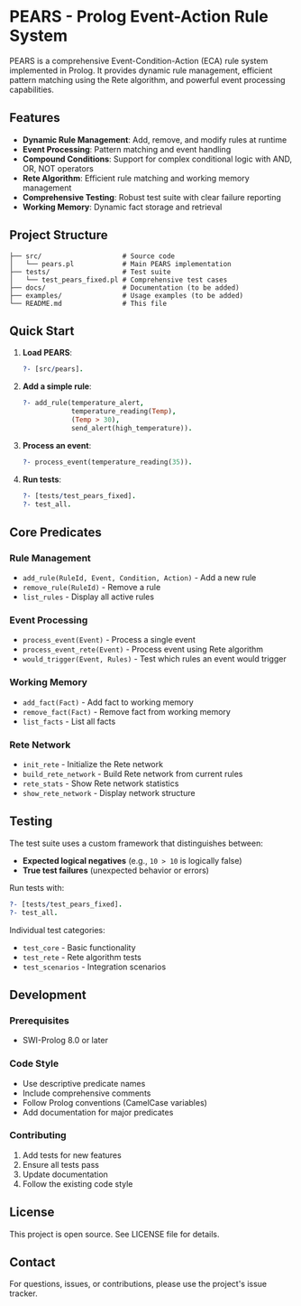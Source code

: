 # PEARS - Prolog Event-Action Rule System

PEARS is a comprehensive Event-Condition-Action (ECA) rule system implemented in Prolog. It provides dynamic rule management, efficient pattern matching using the Rete algorithm, and powerful event processing capabilities.

## Features

- **Dynamic Rule Management**: Add, remove, and modify rules at runtime
- **Event Processing**: Pattern matching and event handling
- **Compound Conditions**: Support for complex conditional logic with AND, OR, NOT operators
- **Rete Algorithm**: Efficient rule matching and working memory management
- **Comprehensive Testing**: Robust test suite with clear failure reporting
- **Working Memory**: Dynamic fact storage and retrieval

## Project Structure

```
├── src/                    # Source code
│   └── pears.pl            # Main PEARS implementation
├── tests/                  # Test suite
│   └── test_pears_fixed.pl # Comprehensive test cases
├── docs/                   # Documentation (to be added)
├── examples/               # Usage examples (to be added)
└── README.md               # This file
```

## Quick Start

1. **Load PEARS**:
   ```prolog
   ?- [src/pears].
   ```

2. **Add a simple rule**:
   ```prolog
   ?- add_rule(temperature_alert, 
               temperature_reading(Temp), 
               (Temp > 30), 
               send_alert(high_temperature)).
   ```

3. **Process an event**:
   ```prolog
   ?- process_event(temperature_reading(35)).
   ```

4. **Run tests**:
   ```prolog
   ?- [tests/test_pears_fixed].
   ?- test_all.
   ```

## Core Predicates

### Rule Management
- `add_rule(RuleId, Event, Condition, Action)` - Add a new rule
- `remove_rule(RuleId)` - Remove a rule
- `list_rules` - Display all active rules

### Event Processing
- `process_event(Event)` - Process a single event
- `process_event_rete(Event)` - Process event using Rete algorithm
- `would_trigger(Event, Rules)` - Test which rules an event would trigger

### Working Memory
- `add_fact(Fact)` - Add fact to working memory
- `remove_fact(Fact)` - Remove fact from working memory
- `list_facts` - List all facts

### Rete Network
- `init_rete` - Initialize the Rete network
- `build_rete_network` - Build Rete network from current rules
- `rete_stats` - Show Rete network statistics
- `show_rete_network` - Display network structure

## Testing

The test suite uses a custom framework that distinguishes between:
- **Expected logical negatives** (e.g., `10 > 10` is logically false)
- **True test failures** (unexpected behavior or errors)

Run tests with:
```prolog
?- [tests/test_pears_fixed].
?- test_all.
```

Individual test categories:
- `test_core` - Basic functionality
- `test_rete` - Rete algorithm tests
- `test_scenarios` - Integration scenarios

## Development

### Prerequisites
- SWI-Prolog 8.0 or later

### Code Style
- Use descriptive predicate names
- Include comprehensive comments
- Follow Prolog conventions (CamelCase variables)
- Add documentation for major predicates

### Contributing
1. Add tests for new features
2. Ensure all tests pass
3. Update documentation
4. Follow the existing code style

## License

This project is open source. See LICENSE file for details.

## Contact

For questions, issues, or contributions, please use the project's issue tracker.
